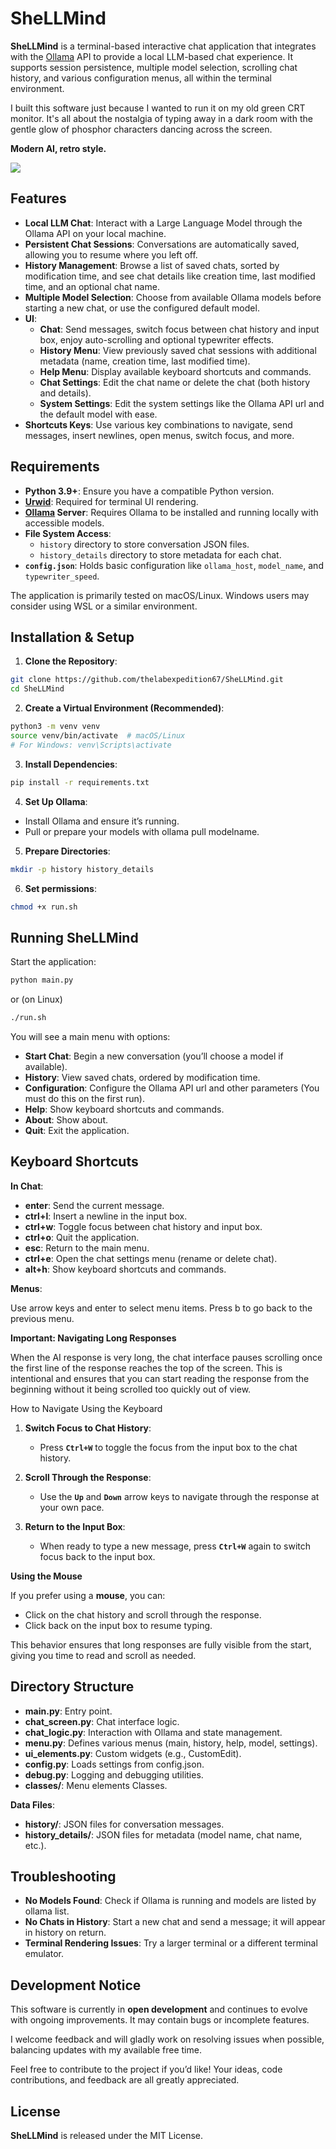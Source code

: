 # SheLLMind

**SheLLMind** is a terminal-based interactive chat application that integrates with the [Ollama](https://ollama.ai/) API to provide a local LLM-based chat experience. It supports session persistence, multiple model selection, scrolling chat history, and various configuration menus, all within the terminal environment.

I built this software just because I wanted to run it on my old green CRT monitor. It's all about the nostalgia of typing away in a dark room with the gentle glow of phosphor characters dancing across the screen.

**Modern AI, retro style.**

![](http://thelabexpedition67.com/vectors/github/shellmind/shellmind_1s.jpg)

## Features

- **Local LLM Chat**: Interact with a Large Language Model through the Ollama API on your local machine.
- **Persistent Chat Sessions**: Conversations are automatically saved, allowing you to resume where you left off.
- **History Management**: Browse a list of saved chats, sorted by modification time, and see chat details like creation time, last modified time, and an optional chat name.
- **Multiple Model Selection**: Choose from available Ollama models before starting a new chat, or use the configured default model.
- **UI**:
  - **Chat**: Send messages, switch focus between chat history and input box, enjoy auto-scrolling and optional typewriter effects.
  - **History Menu**: View previously saved chat sessions with additional metadata (name, creation time, last modified time).
  - **Help Menu**: Display available keyboard shortcuts and commands.
  - **Chat Settings**: Edit the chat name or delete the chat (both history and details).
  - **System Settings**: Edit the system settings like the Ollama API url and the default model with ease.
- **Shortcuts Keys**: Use various key combinations to navigate, send messages, insert newlines, open menus, switch focus, and more.

## Requirements

- **Python 3.9+**: Ensure you have a compatible Python version.
- **[Urwid](https://urwid.org/)**: Required for terminal UI rendering.
- **[Ollama](https://ollama.ai/) Server**: Requires Ollama to be installed and running locally with accessible models.
- **File System Access**:
  - `history` directory to store conversation JSON files.
  - `history_details` directory to store metadata for each chat.
- **`config.json`**: Holds basic configuration like `ollama_host`, `model_name`, and `typewriter_speed`.

The application is primarily tested on macOS/Linux. Windows users may consider using WSL or a similar environment.

## Installation & Setup

1. **Clone the Repository**:
  ```bash
  git clone https://github.com/thelabexpedition67/SheLLMind.git
  cd SheLLMind
  ```
2. **Create a Virtual Environment (Recommended)**:
  ```bash
  python3 -m venv venv
  source venv/bin/activate  # macOS/Linux
  # For Windows: venv\Scripts\activate
  ```
3. **Install Dependencies**:
  ```bash
  pip install -r requirements.txt
  ```
4. **Set Up Ollama**:

  - Install Ollama and ensure it’s running.
  - Pull or prepare your models with ollama pull modelname.

5. **Prepare Directories**:
  ```bash
  mkdir -p history history_details
  ```
6. **Set permissions**:
  ```bash
  chmod +x run.sh
  ```  
## Running SheLLMind

Start the application:
  ```bash
  python main.py
  ```
  or (on Linux)
  ```bash
  ./run.sh
  ```
You will see a main menu with options:
- **Start Chat**: Begin a new conversation (you’ll choose a model if available).
- **History**: View saved chats, ordered by modification time.
- **Configuration**: Configure the Ollama API url and other parameters (You must do this on the first run).
- **Help**: Show keyboard shortcuts and commands.
- **About**: Show about.
- **Quit**: Exit the application.

## Keyboard Shortcuts

**In Chat**:
  - **enter**: Send the current message.
  - **ctrl+l**: Insert a newline in the input box.
  - **ctrl+w**: Toggle focus between chat history and input box.
  - **ctrl+o**: Quit the application.
  - **esc**: Return to the main menu.
  - **ctrl+e**: Open the chat settings menu (rename or delete chat).
  - **alt+h**: Show keyboard shortcuts and commands.

**Menus**:

Use arrow keys and enter to select menu items.
Press b to go back to the previous menu.

**Important: Navigating Long Responses**

When the AI response is very long, the chat interface pauses scrolling once the first line of the response reaches the top of the screen. This is intentional and ensures that you can start reading the response from the beginning without it being scrolled too quickly out of view.

How to Navigate Using the Keyboard

1. **Switch Focus to Chat History**:
   - Press **`Ctrl+W`** to toggle the focus from the input box to the chat history.

2. **Scroll Through the Response**:
   - Use the **`Up`** and **`Down`** arrow keys to navigate through the response at your own pace.

3. **Return to the Input Box**:
   - When ready to type a new message, press **`Ctrl+W`** again to switch focus back to the input box.

**Using the Mouse**

If you prefer using a **mouse**, you can:
- Click on the chat history and scroll through the response.
- Click back on the input box to resume typing.

This behavior ensures that long responses are fully visible from the start, giving you time to read and scroll as needed.

## Directory Structure
  - **main.py**: Entry point.
  - **chat_screen.py**: Chat interface logic.
  - **chat_logic.py**: Interaction with Ollama and state management.
  - **menu.py**: Defines various menus (main, history, help, model, settings).
  - **ui_elements.py**: Custom widgets (e.g., CustomEdit).
  - **config.py**: Loads settings from config.json.
  - **debug.py**: Logging and debugging utilities.
  - **classes/**: Menu elements Classes.
  
**Data Files**:
  - **history/**: JSON files for conversation messages.
  - **history_details/**: JSON files for metadata (model name, chat name, etc.).

## Troubleshooting
- **No Models Found**: Check if Ollama is running and models are listed by ollama list.
- **No Chats in History**: Start a new chat and send a message; it will appear in history on return.
- **Terminal Rendering Issues**: Try a larger terminal or a different terminal emulator.

## Development Notice

This software is currently in **open development** and continues to evolve with ongoing improvements. It may contain bugs or incomplete features. 

I welcome feedback and will gladly work on resolving issues when possible, balancing updates with my available free time.

Feel free to contribute to the project if you’d like! Your ideas, code contributions, and feedback are all greatly appreciated.

## License

**SheLLMind** is released under the MIT License.